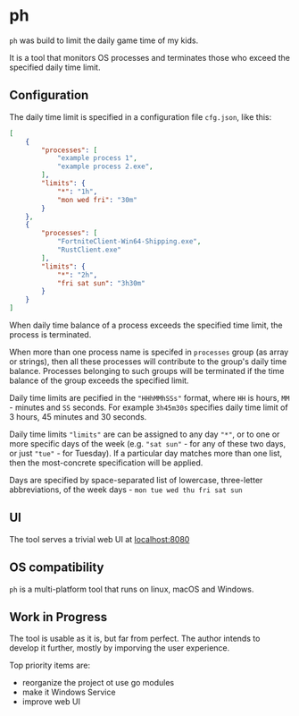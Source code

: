 # ph

`ph` was build to limit the daily game time of my kids.

It is a tool that monitors OS processes and terminates those who exceed the specified daily time limit.

## Configuration

The daily time limit is specified in a configuration file `cfg.json`, like this:

```json
[
    {
        "processes": [
            "example process 1",
            "example process 2.exe",
        ],
        "limits": {
            "*": "1h",
            "mon wed fri": "30m"
        }
    },
    {
        "processes": [
            "FortniteClient-Win64-Shipping.exe",
            "RustClient.exe"
        ],
        "limits": {
            "*": "2h",
            "fri sat sun": "3h30m"
        }
    }
]
```

When daily time balance of a process exceeds the specified time limit, the process is terminated.

When more than one process name is specifed in `processes` group (as array or strings), then all these processes will contribute to the group's daily time balance. Processes belonging to such groups will be terminated if the time balance of the group exceeds the specified limit.

Daily time limits are pecified in the `"HHhMMhSSs"` format, where `HH` is hours, `MM` - minutes and `SS` seconds. For example `3h45m30s` specifies daily time limit of 3 hours, 45 minutes and 30 seconds.

Daily time limits `"limits"` are can be assigned to any day `"*"`, or to one or more specific days of the week (e.g. `"sat sun"` - for any of these two days, or just `"tue"` - for Tuesday). If a particular day matches more than one list, then the most-concrete specification will be applied.

Days are specified by space-separated list of lowercase, three-letter abbreviations, of the week days - `mon tue wed thu fri sat sun`

## UI

The tool serves a trivial web UI at [localhost:8080](localhost:8080)

## OS compatibility

`ph` is a multi-platform tool that runs on linux, macOS and Windows.

## Work in Progress

The tool is usable as it is, but far from perfect. The author intends to develop it further, mostly by imporving the user experience.

Top priority items are:

  * reorganize the project ot use go modules
  * make it Windows Service
  * improve web UI
  
